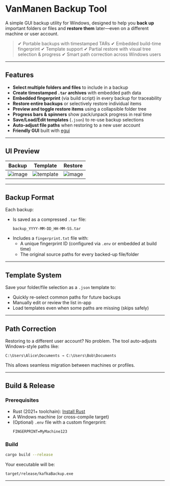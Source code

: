 # VanManen Backup Tool

A simple GUI backup utility for Windows, designed to help you **back up** important folders or files and **restore them** later—even on a different machine or user account.

> ✔ Portable backups with timestamped TARs
> ✔ Embedded build-time fingerprint
> ✔ Template support
> ✔ Partial restore with visual tree selection & progress
> ✔ Smart path correction across Windows users

---

## Features

-  **Select multiple folders and files** to include in a backup
-  **Create timestamped `.tar` archives** with embedded path data
-  **Embedded fingerprint** (via build script) in every backup for traceability
-  **Restore entire backups** or selectively restore individual items
-  **Preview and toggle restore items** using a collapsible folder tree
-  **Progress bars & spinners** show pack/unpack progress in real time
-  **Save/Load/Edit templates** (`.json`) to re-use backup selections
-  **Auto-adjust file paths** when restoring to a new user account
-  **Friendly GUI** built with [egui](https://github.com/emilk/egui)

---

## UI Preview

| Backup | Template | Restore |
|--------|---------|---------|
| ![image](https://github.com/user-attachments/assets/778d4407-439c-43df-9857-df10717fcd6d) | ![template](https://github.com/user-attachments/assets/88896958-6b62-453f-973a-81744626b53d) | ![image](https://github.com/user-attachments/assets/6315f889-d01c-450d-a36c-fafbe47e1f6e) |


---

## Backup Format

Each backup:
- Is saved as a compressed `.tar` file:
  ```
  backup_YYYY-MM-DD_HH-MM-SS.tar
  ```
- Includes a `fingerprint.txt` file with:
  - A unique fingerprint ID (configured via `.env` or embedded at build time)
  - The original source paths for every backed-up file/folder

---

## Template System

Save your folder/file selection as a `.json` template to:
- Quickly re-select common paths for future backups
- Manually edit or review the list in-app
- Load templates even when some paths are missing (skips safely)

---

## Path Correction

Restoring to a different user account? No problem.
The tool auto-adjusts Windows-style paths like:

```
C:\Users\Alice\Documents → C:\Users\Bob\Documents
```

This allows seamless migration between machines or profiles.

---

## Build & Release

### Prerequisites

- Rust (2021+ toolchain): [Install Rust](https://rustup.rs)
- A Windows machine (or cross-compile target)
- (Optional) `.env` file with a custom fingerprint:
  ```env
  FINGERPRINT=MyMachine123
  ```

### Build

```bash
cargo build --release
```

Your executable will be:

```
target/release/kafkaBackup.exe
```

---
